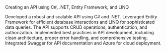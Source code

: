 ﻿Creating an API using C#, .NET, Entity Framework, and LINQ

Developed a robust and scalable API using C# and .NET. 
Leveraged Entity Framework for efficient database interactions and LINQ for sophisticated data queries. 
The API supports CRUD operations, authentication, and authorization. Implemented best practices in API development, including clean architecture, 
proper error handling, and comprehensive testing. Integrated Swagger for API documentation and Azure for cloud deployment.